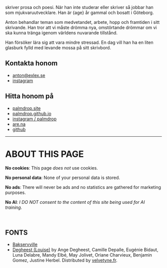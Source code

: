 <script>
  import TitleText from "$lib/components/text/TitleText.svelte";
  import { getAge } from "$lib/utils/date";
  const age = getAge(import.meta.env.VITE_BIRTH_DATE);
</script>

<TitleText>
  skriver prosa och poesi. När han inte studerar eller skriver så jobbar han som mjukvaruutvecklare. Han är {age} år gammal och bosatt i Göteborg.
</TitleText>

Anton behandlar teman som medvetandet, arbete, hopp och framtiden i sitt skrivande. Han tror att vi måste drömma nya, 
omstörtande drömmar om vi ska kunna tränga igenom världens nuvarande tillstånd. 

Han försöker lära sig att vara mindre stressad.
En dag vill han ha en liten glasburk fylld med levande mossa på sitt skrivbord. 

## Kontakta honom

* [anton@exlex.se](mailto:anton@exlex.se)
* [instagram](https://www.instagram.com/__.a.__.n.__.t.__.o.__.n.__/)

## Hitta honom på

* [palmdrop.site](https://palmdrop.site)
* [palmdrop.github.io](https://palmdrop.github.io)
* [instagram / palmdrop](https://instagram.com/palmdrop)
* [are.na](https://are.na/palmdrop)
* [github](https://github.io/palmdrop)

---

# ABOUT THIS PAGE

**No cookies**: This page *does not* use cookies.

**No personal data**: None of your personal data is stored.

**No ads**: There will never be ads and no statistics are gathered for marketing purposes.

**No AI**: *I DO NOT consent to the content of this site being used for AI training.*

<br>

## FONTS
* [Bakservville](https://en.wikipedia.org/wiki/Baskerville#:~:text=Baskerville%20is%20classified%20as%20a,Transitional%20serif)
* [Degheest (Louise)](https://velvetyne.fr/fonts/degheest/) by Ange Degheest, Camille Depalle, Eugénie Bidaut, Luna Delabre, Mandy Elbé, May Jolivet, Oriane Charvieux, Benjamin Gomez, Justine Herbel. Distributed by [velvetyne.fr](https://velvetyne.fr/).